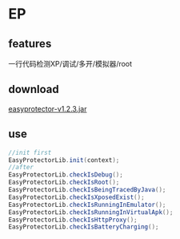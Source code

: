 # EP
## features
一行代码检测XP/调试/多开/模拟器/root
## download
[easyprotector-v1.2.3.jar](https://raw.githubusercontent.com/Aabbye1234/EasyProtector/master/easyprotector-v1.2.3.jar)
## use
``` java
//init first
EasyProtectorLib.init(context);
//after
EasyProtectorLib.checkIsDebug();
EasyProtectorLib.checkIsRoot();
EasyProtectorLib.checkIsBeingTracedByJava();
EasyProtectorLib.checkIsXposedExist();
EasyProtectorLib.checkIsRunningInEmulator();
EasyProtectorLib.checkIsRunningInVirtualApk();
EasyProtectorLib.checkIsHttpProxy();
EasyProtectorLib.checkIsBatteryCharging();
```
